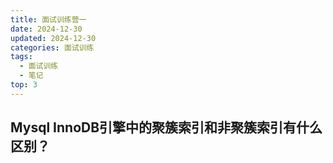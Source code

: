 ```yaml
---
title: 面试训练营一
date: 2024-12-30
updated: 2024-12-30
categories: 面试训练
tags:
  - 面试训练
  - 笔记
top: 3
---
```


## Mysql InnoDB引擎中的聚簇索引和非聚簇索引有什么区别？

